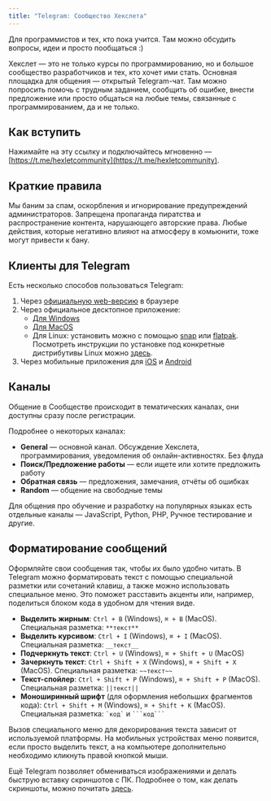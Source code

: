 ```yaml
---
title: "Telegram: Сообщество Хекслета"
---
```


Для программистов и тех, кто пока учится. Там можно обсудить вопросы, идеи и просто пообщаться :)

Хекслет — это не только курсы по программированию, но и большое сообщество разработчиков и тех, кто хочет ими стать. Основная площадка для общения — открытый Telegram-чат. Там можно попросить помочь с трудным заданием, сообщить об ошибке, внести предложение или просто общаться на любые темы, связанные с программированием, да и не только.

## Как вступить

Нажимайте на эту ссылку и подключайтесь мгновенно — [https://t.me/hexletcommunity](https://t.me/hexletcommunity).

## Краткие правила

Мы баним за спам, оскорбления и игнорирование предупреждений администраторов. Запрещена пропаганда пиратства и распространение контента, нарушающего авторские права. Любые действия, которые негативно влияют на атмосферу в комьюнити, тоже могут привести к бану.

## Клиенты для Telegram

Есть несколько способов пользоваться Telegram:

1. Через [официальную web-версию](https://web.telegram.org) в браузере
2. Через официальное десктопное приложение:
   - [Для Windows](https://desktop.telegram.org)
   - [Для MacOS](https://macos.telegram.org)
   - Для Linux: установить можно с помощью [snap](https://snapcraft.io/telegram-desktop) или [flatpak](https://flathub.org/apps/details/org.telegram.desktop). Посмотреть инструкции по установке под конкретные дистрибутивы Linux можно [здесь](https://snapcraft.io/telegram-desktop).
3. Через мобильные приложения для [iOS](https://apps.apple.com/app/telegram-messenger/id686449807) и [Android](https://play.google.com/store/apps/details?id=org.telegram.messenger)

## Каналы

Общение в Сообществе происходит в тематических каналах, они доступны сразу после регистрации.

Подробнее о некоторых каналах:

- **General** — основной канал. Обсуждение Хекслета, программирования, уведомления об онлайн-активностях. Без флуда
- **Поиск/Предложение работы** — если ищете или хотите предложить работу
- **Обратная связь** — предложения, замечания, отчёты об ошибках
- **Random** — общение на свободные темы

Для общения про обучение и разработку на популярных языках есть отдельные каналы — JavaScript, Python, PHP, Ручное тестирование и другие.

## Форматирование сообщений

Оформляйте свои сообщения так, чтобы их было удобно читать. В Telegram можно форматировать текст с помощью специальной разметки или сочетаний клавиш, а также можно использовать специальное меню. Это поможет расставить акценты или, например, поделиться блоком кода в удобном для чтения виде.

- **Выделить жирным**: `Ctrl + B` (Windows), `⌘ + B` (MacOS). Специальная разметка: `**текст**`
- **Выделить курсивом**: `Ctrl + I` (Windows), `⌘ + I` (MacOS). Специальная разметка: `__текст__`
- **Подчеркнуть текст**: `Ctrl + U` (Windows), `⌘ + Shift + U` (MacOS)
- **Зачеркнуть текст**: `Ctrl + Shift + X` (Windows), `⌘ + Shift + X` (MacOS). Специальная разметка: `~~текст~~`
- **Текст-спойлер**: `Ctrl + Shift + P` (Windows), `⌘ + Shift + P` (MacOS). Специальная разметка: `||текст||`
- **Моноширинный шрифт** (для оформления небольших фрагментов кода): `Ctrl + Shift + M` (Windows), `⌘ + Shift + K` (MacOS). Специальная разметка: `` `код` `` и ```` ```код``` ````

Вызов специального меню для декорирования текста зависит от используемой платформы. На мобильных устройствах меню появится, если просто выделить текст, а на компьютере дополнительно необходимо кликнуть правой кнопкой мыши.

Ещё Telegram позволяет обмениваться изображениями и делать быструю вставку скриншотов с ПК. Подробнее о том, как делать скриншоты, можно почитать [здесь](https://github.com/Hexlet/hexlet.github.io/blob/main/articles/%D0%A1%D0%B0%D0%B9%D1%82%20%D0%B8%20%D1%81%D1%80%D0%B5%D0%B4%D0%B0%20%D0%A5%D0%B5%D0%BA%D1%81%D0%BB%D0%B5%D1%82%D0%B0/%D0%9A%D0%B0%D0%BA%20%D0%B4%D0%B5%D0%BB%D0%B0%D1%82%D1%8C%20%D1%81%D0%BA%D1%80%D0%B8%D0%BD%D1%88%D0%BE%D1%82%D1%8B.md).
